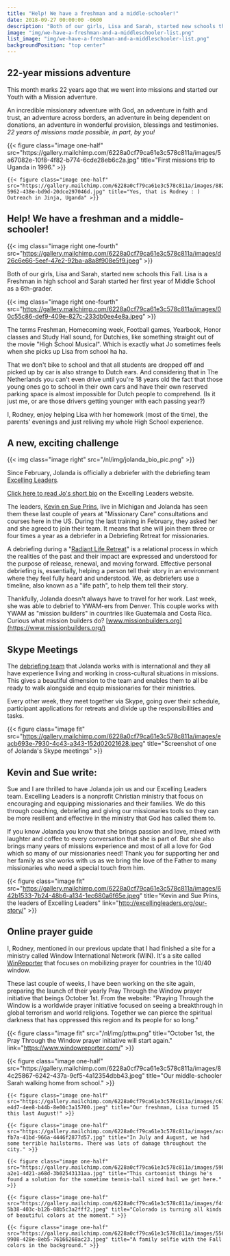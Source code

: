 ```yaml
---
title: "Help! We have a freshman and a middle-schooler!"
date: 2018-09-27 00:00:00 -0600
description: "Both of our girls, Lisa and Sarah, started new schools this Fall. Lisa is a Freshman in high school and Sarah started her first year of Middle School as a 6th-grader."
image: "img/we-have-a-freshman-and-a-middleschooler-list.png"
list_image: "img/we-have-a-freshman-and-a-middleschooler-list.png"
backgroundPosition: "top center"
---
```

22-year missions adventure
--------------------------

This month marks 22 years ago that we went into missions and started our Youth with a Mission adventure.

An incredible missionary adventure with God, an adventure in faith and trust, an adventure across borders, an adventure in being dependent on donations, an adventure in wonderful provision, blessings and testimonies.
*22 years of missions made possible, in part, by you!*

<div class="gallery">
    {{< figure class="image one-half" src="https://gallery.mailchimp.com/6228a0cf79ca61e3c578c811a/images/5a67082e-10f8-4f82-b774-6cde28eb6c2a.jpg" title="First missions trip to Uganda in 1996." >}}

    {{< figure class="image one-half" src="https://gallery.mailchimp.com/6228a0cf79ca61e3c578c811a/images/88237ffc-5962-438e-bd9d-20dce297046d.jpg" title="Yes, that is Rodney : ) Outreach in Jinja, Uganda" >}}
</div>

Help! We have a freshman and a middle-schooler!
-----------------------------------------------

{{< img class="image right one-fourth" src="https://gallery.mailchimp.com/6228a0cf79ca61e3c578c811a/images/d26c6e66-5eef-47e2-92ba-a8a8f908e5f9.jpeg" >}}

Both of our girls, Lisa and Sarah, started new schools this Fall. Lisa is a Freshman in high school and Sarah started her first year of Middle School as a 6th-grader.

{{< img class="image right one-fourth" src="https://gallery.mailchimp.com/6228a0cf79ca61e3c578c811a/images/00c55c86-def9-409e-827c-233db0ee4e8a.jpeg" >}}

The terms Freshman, Homecoming week, Football games, Yearbook, Honor classes and Study Hall sound, for Dutchies, like something straight out of the movie "High School Musical". Which is exactly what Jo sometimes feels when she picks up Lisa from school ha ha.

That we don't bike to school and that all students are dropped off and picked up by car is also strange to Dutch ears. And considering that in The Netherlands you can't even drive until you're 18 years old the fact that those young ones go to school in their own cars and have their own reserved parking space is almost impossible for Dutch people to comprehend. (Is it just me, or are those drivers getting younger with each passing year?)

I, Rodney, enjoy helping Lisa with her homework (most of the time), the parents' evenings and just reliving my whole High School experience.

A new, exciting challenge
-------------------------

{{< img class="image right" src="/nl/img/jolanda_bio_pic.png" >}}

Since February, Jolanda is officially a debriefer with the debriefing team [Excelling Leaders](http://excellingleaders.org/).

[Click here to read Jo's short bio](http://excellingleaders.org/jolanda-bio/) on the Excelling Leaders website.

The leaders, [Kevin en Sue Prins](http://excellingleaders.org/our-story/), live in Michigan and Jolanda has seen them these last couple of years at "Missionary Care" consultations and courses here in the US. During the last training in February, they asked her and she agreed to join their team. It means that she will join them three or four times a year as a debriefer in a Debriefing Retreat for missionaries.

A debriefing during a "[Radiant Life Retreat](http://excellingleaders.org/retreat/)" is a relational process in which the realities of the past and their impact are expressed and understood for the purpose of release, renewal, and moving forward. Effective personal debriefing is, essentially, helping a person tell their story in an environment where they feel fully heard and understood. We, as debriefers use a timeline, also known as a "life path", to help them tell their story.

Thankfully, Jolanda doesn't always have to travel for her work. Last week, she was able to debrief to YWAM-ers from Denver. This couple works with YWAM as "mission builders" in countries like Guatemala and Costa Rica. Curious what mission builders do? [www.missionbuilders.org](https://www.missionbuilders.org/)

Skype Meetings
--------------

The [debriefing team](http://excellingleaders.org/retreat/) that Jolanda works with is international and they all have experience living and working in cross-cultural situations in missions. This gives a beautiful dimension to the team and enables them to all be ready to walk alongside and equip missionaries for their ministries.

Every other week, they meet together via Skype, going over their schedule, participant applications for retreats and divide up the responsibilities and tasks.

{{< figure class="image fit" src="https://gallery.mailchimp.com/6228a0cf79ca61e3c578c811a/images/eacb693e-7930-4c43-a343-152d02021628.jpeg" title="Screenshot of one of Jolanda's Skype meetings" >}}

Kevin and Sue write:
--------------------

Sue and I are thrilled to have Jolanda join us and our Excelling Leaders team. Excelling Leaders is a nonprofit Christian ministry that focus on encouraging and equipping missionaries and their families. We do this through coaching, debriefing and giving our missionaries tools so they can be more resilient and effective in the ministry that God has called them to.

If you know Jolanda you know that she brings passion and love, mixed with laughter and coffee to every conversation that she is part of. But she also brings many years of missions experience and most of all a love for God which so many of our missionaries need! Thank you for supporting her and her family as she works with us as we bring the love of the Father to many missionaries who need a special touch from him.

{{< figure class="image fit" src="https://gallery.mailchimp.com/6228a0cf79ca61e3c578c811a/images/642b1533-7b24-48b6-a134-1ec680a6f65e.jpeg" title="Kevin and Sue Prins, the leaders of Excelling Leaders" link="http://excellingleaders.org/our-story/" >}}

Online prayer guide
-------------------

I, Rodney, mentioned in our previous update that I had finished a site for a ministry called Window International Network (WIN). It's a site called [WinReporter](https://www.windowreporter.com/) that focuses on mobilizing prayer for countries in the 10/40 window.

These last couple of weeks, I have been working on the site again, preparing the launch of their yearly Pray Through the Window prayer initiative that beings October 1st. From the website: "Praying Through the Window is a worldwide prayer initiative focused on seeing a breakthrough in global terrorism and world religions. Together we can pierce the spiritual darkness that has oppressed this region and its people for so long."

{{< figure class="image fit" src="/nl/img/pttw.png" title="October 1st, the Pray Through the Window prayer initiative will start again." link="https://www.windowreporter.com/" >}}

<div class="gallery">
    {{< figure class="image one-half" src="https://gallery.mailchimp.com/6228a0cf79ca61e3c578c811a/images/84c25867-6242-437a-9cf5-4a12354dbb43.jpeg" title="Our middle-schooler Sarah walking home from school." >}}

    {{< figure class="image one-half" src="https://gallery.mailchimp.com/6228a0cf79ca61e3c578c811a/images/c61bc267-e4d7-4ee8-b44b-8e00c3a15700.jpeg" title="Our freshman, Lisa turned 15 this last August!" >}}

    {{< figure class="image one-half" src="https://gallery.mailchimp.com/6228a0cf79ca61e3c578c811a/images/acc6f10f-fb7a-41bd-966a-4446f2877d57.jpg" title="In July and August, we had some terrible hailstorms. There was lots of damage throughout the city." >}}

    {{< figure class="image one-half" src="https://gallery.mailchimp.com/6228a0cf79ca61e3c578c811a/images/59b51146-a2e1-4d21-a68d-3b02543131aa.jpg" title="This cartoonist things he's found a solution for the sometime tennis-ball sized hail we get here." >}}

    {{< figure class="image one-half" src="https://gallery.mailchimp.com/6228a0cf79ca61e3c578c811a/images/f4f6da60-5b38-403c-b12b-08b5c3a2fff2.jpeg" title="Colorado is turning all kinds of beautiful colors at the moment." >}}

    {{< figure class="image one-half" src="https://gallery.mailchimp.com/6228a0cf79ca61e3c578c811a/images/5568b029-9908-428e-8eb5-76166268ac23.jpeg" title="A family selfie with the Fall colors in the background." >}}
</div>